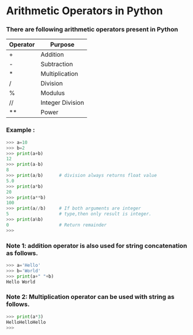 # Arithmetic Operators in Python

### There are following arithmetic operators present in Python

Operator|Purpose
--------|--------
+|Addition
-|Subtraction
*|Multiplication
/|Division
%|Modulus
//|Integer Division
**|Power

### Example :
```python
>>> a=10
>>> b=2
>>> print(a+b)
12
>>> print(a-b)
8
>>> print(a/b)      # division always returns float value
5.0
>>> print(a*b)
20
>>> print(a**b)
100
>>> print(a//b)     # If both arguments are integer
5                   # type,then only result is integer.
>>> print(a%b)      
0                   # Return remainder
>>>     
```
### Note 1: addition operator is also used for string concatenation as follows.
```python
>>> a='Hello'
>>> b='World'
>>> print(a+" "+b)
Hello World
```
### Note 2: Multiplication operator can be used with string as follows.
```python
>>> print(a*3)
HelloHelloHello
>>>
```















